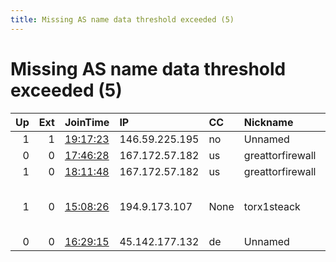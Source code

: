 ```yaml
---
title: Missing AS name data threshold exceeded (5)
---
```


# Missing AS name data threshold exceeded (5)

|   Up |   Ext | JoinTime                                                                                            | IP             | CC   | Nickname         |   ORp |   Dirp | Version   | Contact                      | OS    |   eFamMembers |
|-----:|------:|:----------------------------------------------------------------------------------------------------|:---------------|:-----|:-----------------|------:|-------:|:----------|:-----------------------------|:------|--------------:|
|    1 |     1 | [19:17:23](https://metrics.torproject.org/rs.html#details/7726C6ED8D3F5F533F557327D943313E25540DB3) | 146.59.225.195 | no   | Unnamed          |   443 |     80 | 0.4.4.5   | None                         | Linux |             1 |
|    0 |     0 | [17:46:28](https://metrics.torproject.org/rs.html#details/52D585CF32ECBF907C309CFD5DC23B19ABDA90C1) | 167.172.57.182 | us   | greattorfirewall |   443 |      0 | 0.4.2.7   | None                         | Linux |             1 |
|    1 |     0 | [18:11:48](https://metrics.torproject.org/rs.html#details/A5C6C7AE9E3FDECA285425C432D678EDECA80FB5) | 167.172.57.182 | us   | greattorfirewall |   443 |      0 | 0.4.2.7   | None                         | Linux |             1 |
|    1 |     0 | [15:08:26](https://metrics.torproject.org/rs.html#details/EE63C70C2126DBC6AB5DAD1C5A95935C31409742) | 194.9.173.107  | None | torx1steack      |   443 |      0 | 0.4.4.5   | Random Person &lt;hello AT h | Linux |             1 |
|    0 |     0 | [16:29:15](https://metrics.torproject.org/rs.html#details/A374C3D85F96A902E26A3372D2A7DAF92902DB52) | 45.142.177.132 | de   | Unnamed          |  9001 |      0 | 0.4.4.5   | None                         | Linux |             1 |
